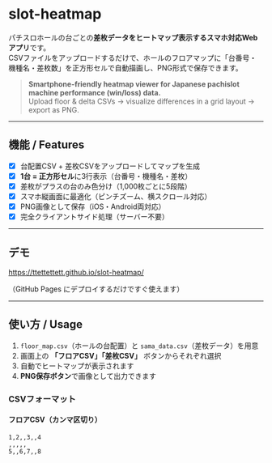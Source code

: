 # slot-heatmap

パチスロホールの台ごとの**差枚データをヒートマップ表示するスマホ対応Webアプリ**です。  
CSVファイルをアップロードするだけで、ホールのフロアマップに「台番号・機種名・差枚数」を正方形セルで自動描画し、PNG形式で保存できます。

> **Smartphone-friendly heatmap viewer for Japanese pachislot machine performance (win/loss) data.**  
> Upload floor & delta CSVs → visualize differences in a grid layout → export as PNG.

---

## 機能 / Features

- [x] 台配置CSV + 差枚CSVをアップロードしてマップを生成
- [x] **1台 = 正方形セル**に3行表示（台番号・機種名・差枚）
- [x] 差枚がプラスの台のみ色分け（1,000枚ごとに5段階）
- [x] スマホ縦画面に最適化（ピンチズーム、横スクロール対応）
- [x] PNG画像として保存（iOS・Android両対応）
- [x] 完全クライアントサイド処理（サーバー不要）

---

## デモ
https://ttettettett.github.io/slot-heatmap/

（GitHub Pages にデプロイするだけですぐ使えます）

---

## 使い方 / Usage

1. `floor_map.csv`（ホールの台配置）と `sama_data.csv`（差枚データ）を用意
2. 画面上の **「フロアCSV」「差枚CSV」** ボタンからそれぞれ選択
3. 自動でヒートマップが表示されます
4. **PNG保存ボタン**で画像として出力できます

### CSVフォーマット

#### フロアCSV（カンマ区切り）

```csv
1,2,,3,,4
,,,,,
5,,6,7,,8
